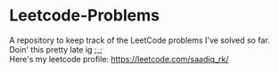 # Leetcode-Problems
A repository to keep track of the LeetCode problems I've solved so far. Doin' this pretty late ig ;_;\
Here's my leetcode profile: https://leetcode.com/saadiq_rk/
